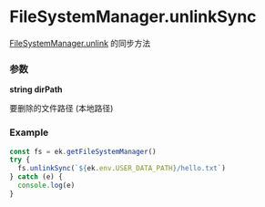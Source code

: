 # FileSystemManager.unlinkSync

[FileSystemManager.unlink](./unlink.md) 的同步方法

### 参数

**string dirPath**

要删除的文件路径 (本地路径)

### Example

```ts
const fs = ek.getFileSystemManager()
try {
  fs.unlinkSync(`${ek.env.USER_DATA_PATH}/hello.txt`)
} catch (e) {
  console.log(e)
}
```
